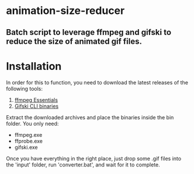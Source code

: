 # animation-size-reducer
Batch script to leverage ffmpeg and gifski to reduce the size of animated gif files.
----
# Installation
In order for this to function, you need to download the latest releases of the following tools:
1. [ffmpeg Essentials](https://www.gyan.dev/ffmpeg/builds/) 
2. [Gifski CLI binaries](https://gif.ski/)

Extract the downloaded archives and place the binaries inside the bin folder. You only need:
* ffmpeg.exe
* ffprobe.exe
* gifski.exe

Once you have everything in the right place, just drop some .gif files into the 'input' folder, run 'converter.bat', and wait for it to complete.
